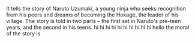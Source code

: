 It tells the story of Naruto Uzumaki, a young ninja who seeks recognition from his peers and dreams of becoming the Hokage, the leader of his village. The story is told in two parts – the first set in Naruto's pre-teen years, and the second in his teens. 
hi
hi
hi
hi
hi
hi
hi
hi
hi
hi
hello the moral of the story is 